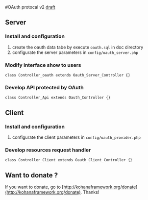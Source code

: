 #OAuth protocal v2 [draft](http://tools.ietf.org/wg/oauth/)

## Server ##

### Install and configuration ###

 1. create the oauth data tabe by execute `oauth.sql` in doc directory
 2. configurate the server parameters in `config/oauth_server.php`

### Modify interface show to users ###

    class Controller_oauth extends Oauth_Server_Controller {}

### Develop API protected by OAuth ###

    class Controller_Api extends Oauth_Controller {}

## Client ##

### Install and configuration ###

 1. configurate the client parameters in `config/oauth_provider.php`

### Develop resources request handler ###

    class Controller_Client extends Oauth_Client_Controller {}

## Want to donate ? ##

If you want to donate, go to [http://kohanaframework.org/donate](http://kohanaframework.org/donate). Thanks!